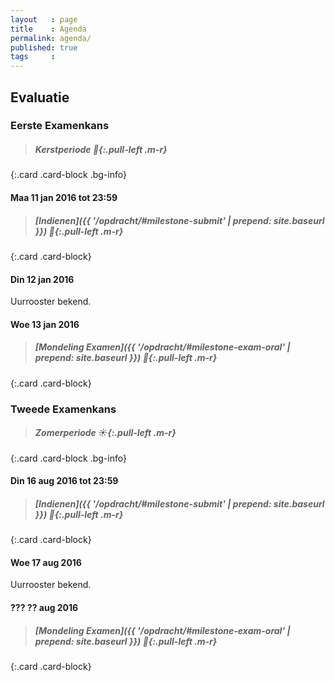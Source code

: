 ```yaml
---
layout   : page
title    : Agenda
permalink: agenda/
published: true
tags     :
---
```


Evaluatie
---------

### Eerste Examenkans

> ##### Kerstperiode *:christmas_tree:*{:.pull-left .m-r}
{:.card .card-block .bg-info}

#### Maa 11 jan 2016 tot 23:59

> ##### [Indienen]({{ '/opdracht/#milestone-submit' | prepend: site.baseurl }}) *:checkered_flag:*{:.pull-left .m-r}
{:.card .card-block}

#### Din 12 jan 2016

Uurrooster bekend.

#### Woe 13 jan 2016

> ##### [Mondeling Examen]({{ '/opdracht/#milestone-exam-oral' | prepend: site.baseurl }}) *:speech_balloon:*{:.pull-left .m-r}
{:.card .card-block}

### Tweede Examenkans

> ##### Zomerperiode *:sunny:*{:.pull-left .m-r}
{:.card .card-block .bg-info}

#### Din 16 aug 2016 tot 23:59

> ##### [Indienen]({{ '/opdracht/#milestone-submit' | prepend: site.baseurl }}) *:checkered_flag:*{:.pull-left .m-r}
{:.card .card-block}

#### Woe 17 aug 2016

Uurrooster bekend.

#### ??? ?? aug 2016

> ##### [Mondeling Examen]({{ '/opdracht/#milestone-exam-oral' | prepend: site.baseurl }}) *:speech_balloon:*{:.pull-left .m-r}
{:.card .card-block}